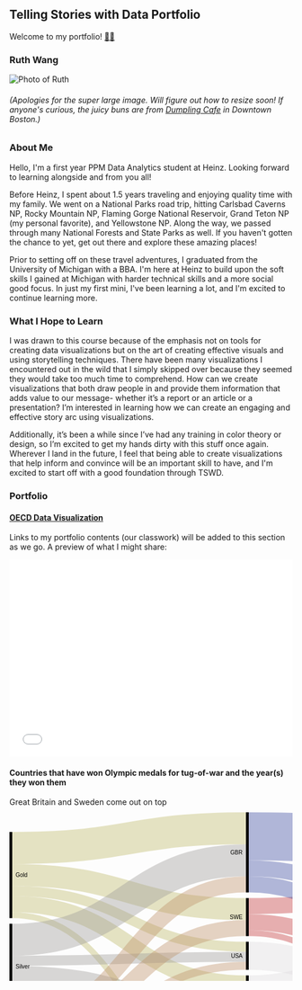 ## Telling Stories with Data Portfolio
Welcome to my portfolio! [🐙😸](/octocatHaiku.md)

### Ruth Wang  
<!-- <img src="/MVIMG_20191020_181937.png" width="250" height="337"> -->
![Photo of Ruth](/MVIMG_20191020_181937.png)
###### (Apologies for the super large image. Will figure out how to resize soon! If anyone's curious, the juicy buns are from [Dumpling Cafe](https://www.dumplingcafe.com/) in Downtown Boston.)


### About Me
Hello, I'm a first year PPM Data Analytics student at Heinz. Looking forward to learning alongside and from you all!

Before Heinz, I spent about 1.5 years traveling and enjoying quality time with my family. We went on a National Parks road trip, hitting Carlsbad Caverns NP, Rocky Mountain NP, Flaming Gorge National Reservoir, Grand Teton NP (my personal favorite), and Yellowstone NP. Along the way, we passed through many National Forests and State Parks as well. If you haven't gotten the chance to yet, get out there and explore these amazing places!

Prior to setting off on these travel adventures, I graduated from the University of Michigan with a BBA. I'm here at Heinz to build upon the soft skills I gained at Michigan with harder technical skills and a more social good focus. In just my first mini, I've been learning a lot, and I'm excited to continue learning more.



### What I Hope to Learn
I was drawn to this course because of the emphasis not on tools for creating data visualizations but on the art of creating effective visuals and using storytelling techniques. There have been many visualizations I encountered out in the wild that I simply skipped over because they seemed they would take too much time to comprehend. How can we create visualizations that both draw people in and provide them information that adds value to our message- whether it’s a report or an article or a presentation? I’m interested in learning how we can create an engaging and effective story arc using visualizations.

Additionally, it’s been a while since I’ve had any training in color theory or design, so I’m excited to get my hands dirty with this stuff once again. Wherever I land in the future, I feel that being able to create visualizations that help inform and convince will be an important skill to have, and I'm excited to start off with a good foundation through TSWD.



### Portfolio
#### [OECD Data Visualization](/OECDvisualization.md)

Links to my portfolio contents (our classwork) will be added to this section as we go.
A preview of what I might share:

<iframe title="Left-Click" aria-label="Bar Chart" id="datawrapper-chart-wRt0Q" src="//datawrapper.dwcdn.net/wRt0Q/1/" scrolling="no" frameborder="0" style="width: 0; min-width: 100% !important; border: none;" height="351"></iframe><script type="text/javascript">!function(){"use strict";window.addEventListener("message",function(a){if(void 0!==a.data["datawrapper-height"])for(var e in a.data["datawrapper-height"]){var t=document.getElementById("datawrapper-chart-"+e)||document.querySelector("iframe[src*='"+e+"']");t&&(t.style.height=a.data["datawrapper-height"][e]+"px")}})}();</script>

#### Countries that have won Olympic medals for tug-of-war and the year(s) they won them  
Great Britain and Sweden come out on top
<svg width="847" height="520" xmlns="http://www.w3.org/2000/svg"><g transform="translate(0, 10)"><g class="links" fill="none" stroke-opacity="0.4"><path d="M5,182.9565217391305C213,182.9565217391305,213,481.08695652173907,421,481.08695652173907" stroke-width="10.695652173913043" style="stroke: rgb(191, 186, 105);"></path><path d="M5,111.65217391304353C213,111.65217391304353,213,172.2173913043476,421,172.2173913043476" stroke-width="39.21739130434783" style="stroke: rgb(191, 186, 105);"></path><path d="M5,63.52173913043484C213,63.52173913043484,213,28.521739130434753,421,28.521739130434753" stroke-width="57.04347826086956" style="stroke: rgb(191, 186, 105);"></path><path d="M5,163.34782608695656C213,163.34782608695656,213,304.52173913043464,421,304.52173913043464" stroke-width="28.52173913043478" style="stroke: rgb(191, 186, 105);"></path><path d="M5,140.1739130434783C213,140.1739130434783,213,239.26086956521712,421,239.26086956521712" stroke-width="17.82608695652174" style="stroke: rgb(191, 186, 105);"></path><path d="M5,339.13043478260863C213,339.13043478260863,213,456.8260869565217,421,456.8260869565217" stroke-width="17.82608695652174" style="stroke: rgb(159, 156, 154);"></path><path d="M5,315.9565217391304C213,315.9565217391304,213,423.65217391304344,421,423.65217391304344" stroke-width="28.52173913043478" style="stroke: rgb(159, 156, 154);"></path><path d="M5,264.2608695652174C213,264.2608695652174,213,257.08695652173884,421,257.08695652173884" stroke-width="17.82608695652174" style="stroke: rgb(159, 156, 154);"></path><path d="M5,226.82608695652175C213,226.82608695652175,213,85.56521739130432,421,85.56521739130432" stroke-width="57.04347826086956" style="stroke: rgb(159, 156, 154);"></path><path d="M5,349.8260869565217C213,349.8260869565217,213,498.21739130434787,421,498.21739130434787" stroke-width="3.5652173913043477" style="stroke: rgb(159, 156, 154);"></path><path d="M5,287.4347826086956C213,287.4347826086956,213,346.60869565217376,421,346.60869565217376" stroke-width="28.52173913043478" style="stroke: rgb(159, 156, 154);"></path><path d="M5,450.7391304347823C213,450.7391304347823,213,385.1304347826087,421,385.1304347826087" stroke-width="28.52173913043478" style="stroke: rgb(191, 145, 105);"></path><path d="M5,375.869565217391C213,375.869565217391,213,128.3478260869565,421,128.3478260869565" stroke-width="28.52173913043478" style="stroke: rgb(191, 145, 105);"></path><path d="M5,425.78260869565185C213,425.78260869565185,213,273.1304347826084,421,273.1304347826084" stroke-width="14.26086956521739" style="stroke: rgb(191, 145, 105);"></path><path d="M5,404.3913043478258C213,404.3913043478258,213,206.0869565217389,421,206.0869565217389" stroke-width="28.52173913043478" style="stroke: rgb(191, 145, 105);"></path><path d="M5,434.6956521739127C213,434.6956521739127,213,320.5652173913042,421,320.5652173913042" stroke-width="3.5652173913043477" style="stroke: rgb(191, 145, 105);"></path><path d="M426,481.08695652173907C634,481.08695652173907,634,471.08695652173895,842,471.08695652173895" stroke-width="10.695652173913043" style="stroke: rgb(222, 219, 222);"></path><path d="M426,195.39130434782584C634,195.39130434782584,634,349.478260869565,842,349.478260869565" stroke-width="28.52173913043478" style="stroke: rgb(196, 56, 59);"></path><path d="M426,166.86956521739108C634,166.86956521739108,634,129.8260869565218,842,129.8260869565218" stroke-width="28.52173913043478" style="stroke: rgb(196, 56, 59);"></path><path d="M426,214.99999999999977C634,214.99999999999977,634,442.56521739130415,842,442.56521739130415" stroke-width="10.695652173913043" style="stroke: rgb(196, 56, 59);"></path><path d="M426,42.782608695652144C634,42.782608695652144,634,62.782608695652144,842,62.782608695652144" stroke-width="85.56521739130434" style="stroke: rgb(61, 77, 161);"></path><path d="M426,99.8260869565217C634,99.8260869565217,634,225.39130434782612,842,225.39130434782612" stroke-width="28.52173913043478" style="stroke: rgb(61, 77, 161);"></path><path d="M426,128.3478260869565C634,128.3478260869565,634,320.95652173913027,842,320.95652173913027" stroke-width="28.52173913043478" style="stroke: rgb(61, 77, 161);"></path><path d="M426,456.8260869565217C634,456.8260869565217,634,456.8260869565216,842,456.8260869565216" stroke-width="17.82608695652174" style="stroke: rgb(222, 219, 222);"></path><path d="M426,423.65217391304344C634,423.65217391304344,634,282.4347826086956,842,282.4347826086956" stroke-width="28.52173913043478" style="stroke: rgb(222, 219, 222);"></path><path d="M426,304.52173913043464C634,304.52173913043464,634,158.34782608695656,842,158.34782608695656" stroke-width="28.52173913043478" style="stroke: rgb(222, 219, 222);"></path><path d="M426,320.5652173913042C634,320.5652173913042,634,425.43478260869557,842,425.43478260869557" stroke-width="3.5652173913043477" style="stroke: rgb(222, 219, 222);"></path><path d="M426,385.1304347826087C634,385.1304347826087,634,253.91304347826087,842,253.91304347826087" stroke-width="28.52173913043478" style="stroke: rgb(222, 219, 222);"></path><path d="M426,255.30434782608668C634,255.30434782608668,634,398.69565217391295,842,398.69565217391295" stroke-width="49.91304347826087" style="stroke: rgb(222, 219, 222);"></path><path d="M426,498.21739130434787C634,498.21739130434787,634,478.2173913043477,842,478.2173913043477" stroke-width="3.5652173913043477" style="stroke: rgb(222, 219, 222);"></path><path d="M426,346.60869565217376C634,346.60869565217376,634,186.86956521739137,842,186.86956521739137" stroke-width="28.52173913043478" style="stroke: rgb(222, 219, 222);"></path></g><g class="nodes" font-family="Arial, Helvetica" font-size="10"><g><rect x="0" y="361.60869565217365" height="103.39130434782629" width="5" fill="#000"></rect><text x="11" y="413.30434782608677" dy="0.35em" text-anchor="start">Bronze</text></g><g><rect x="0" y="35.00000000000006" height="153.3043478260869" width="5" fill="#000"></rect><text x="11" y="111.65217391304351" dy="0.35em" text-anchor="start">Gold</text></g><g><rect x="0" y="198.30434782608697" height="153.30434782608666" width="5" fill="#000"></rect><text x="11" y="274.95652173913027" dy="0.35em" text-anchor="start">Silver</text></g><g><rect x="421" y="370.8695652173913" height="28.521739130434753" width="5" fill="#000"></rect><text x="415" y="385.1304347826087" dy="0.35em" text-anchor="end">BEL</text></g><g><rect x="421" y="496.4347826086957" height="3.5652173913043725" width="5" fill="#000"></rect><text x="415" y="498.21739130434787" dy="0.35em" text-anchor="end">COL</text></g><g><rect x="421" y="475.73913043478257" height="10.695652173913118" width="5" fill="#000"></rect><text x="415" y="481.0869565217391" dy="0.35em" text-anchor="end">DEN</text></g><g><rect x="421" y="447.9130434782608" height="17.82608695652175" width="5" fill="#000"></rect><text x="415" y="456.8260869565217" dy="0.35em" text-anchor="end">FRA</text></g><g><rect x="421" y="-2.842170943040401e-14" height="142.6086956521737" width="5" fill="#000"></rect><text x="415" y="71.30434782608683" dy="0.35em" text-anchor="end">GBR</text></g><g><rect x="421" y="290.26086956521726" height="32.08695652173914" width="5" fill="#000"></rect><text x="415" y="306.3043478260868" dy="0.35em" text-anchor="end">GER</text></g><g><rect x="421" y="332.3478260869564" height="28.521739130434923" width="5" fill="#000"></rect><text x="415" y="346.6086956521739" dy="0.35em" text-anchor="end">GRE</text></g><g><rect x="421" y="409.39130434782606" height="28.521739130434753" width="5" fill="#000"></rect><text x="415" y="423.65217391304344" dy="0.35em" text-anchor="end">NED</text></g><g><rect x="421" y="152.60869565217368" height="67.73913043478257" width="5" fill="#000"></rect><text x="415" y="186.47826086956496" dy="0.35em" text-anchor="end">SWE</text></g><g><rect x="421" y="230.34782608695625" height="49.91304347826099" width="5" fill="#000"></rect><text x="415" y="255.30434782608674" dy="0.35em" text-anchor="end">USA</text></g><g><rect x="842" y="437.21739130434764" height="42.78260869565236" width="5" fill="#000"></rect><text x="836" y="458.6086956521738" dy="0.35em" text-anchor="end">1900</text></g><g><rect x="842" y="373.7391304347825" height="53.47826086956513" width="5" fill="#000"></rect><text x="836" y="400.4782608695651" dy="0.35em" text-anchor="end">1904</text></g><g><rect x="842" y="115.5652173913044" height="85.56521739130432" width="5" fill="#000"></rect><text x="836" y="158.34782608695656" dy="0.35em" text-anchor="end">1906</text></g><g><rect x="842" y="19.99999999999997" height="85.56521739130443" width="5" fill="#000"></rect><text x="836" y="62.782608695652186" dy="0.35em" text-anchor="end">1908</text></g><g><rect x="842" y="306.6956521739129" height="57.04347826086962" width="5" fill="#000"></rect><text x="836" y="335.2173913043477" dy="0.35em" text-anchor="end">1912</text></g><g><rect x="842" y="211.13043478260872" height="85.5652173913042" width="5" fill="#000"></rect><text x="836" y="253.91304347826082" dy="0.35em" text-anchor="end">1920</text></g></g></g></svg>

